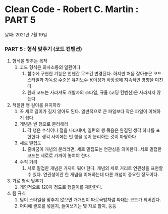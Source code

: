 # Clean Code - Robert C. Martin : PART 5

날짜: 2021년 7월 19일

### PART 5 : 형식 맞추기 (코드 컨벤션)

1. 형식을 맞추는 목적
    1. 코드 형식은 의사소통의 일환이다
        1. 함수에 구현한 기능은 언젠간 무조건 변경된다. 하지만 처음 잡아놓은 코드 스타일과 가독성 수준은 유지보수 용이성과 확장성에 지속적인 영향을 미친다
        2. 원래 코드는 사라져도 개발자의 스타일, 규율 (코딩 컨벤션)은 사라지지 않는다
2. 적절한 행 길이를 유지하라
    1. 꼭 세로 길이가 길지 않아도 된다. 일반적으로 큰 파일보다 작은 파일이 이해하기 쉽다.
    2. 개념은 빈 행으로 분리해라
        1. 각 행은 수식이나 절을 나타내며, 일련의 행 묶음은 완결된 생각 하나를 표현한다. 생각 사이에는 빈 행을 넣어 분리하는 것이 마땅하다
    3. 세로 밀집도
        1. 줄바꿈이 개념의 분리라면, 세로 밀집도는 연관성을 의미한다. 서로 밀접한 코드는 세로로  가까이 놓여야 한다.
    4. 수직 거리
        1. 서로 밀접한 개념은 가까이 둬야 한다. 개념의 세로 거리로 연관성을 표현할 수 있다. 연관성이란 한 개념을 이해하는데 다른 개념이 중요한 정도이다.
3. 가로 형식 맞추기
    1. 개인적으로 120자 정도로 행길이를 제한한다.
4. 팀 규칙
    1. 팀이 스타일을 맞추지 않으면 개개인이 따로국밥처럼 짜대는 코드가 되버린다.
    2. 어디에 괄호를 넣을지, 들여쓰기는 몇 자로 할지, 등등
